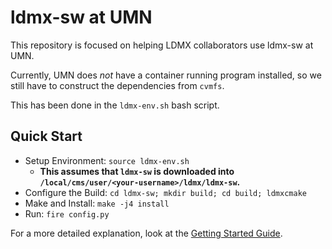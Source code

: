 # ldmx-sw at UMN

This repository is focused on helping LDMX collaborators use ldmx-sw at UMN.

Currently, UMN does *not* have a container running program installed, so we still have to construct the dependencies from `cvmfs`.

This has been done in the `ldmx-env.sh` bash script.

## Quick Start

- Setup Environment: `source ldmx-env.sh`
  - **This assumes that `ldmx-sw` is downloaded into `/local/cms/user/<your-username>/ldmx/ldmx-sw`.**
- Configure the Build: `cd ldmx-sw; mkdir build; cd build; ldmxcmake`
- Make and Install: `make -j4 install`
- Run: `fire config.py`

For a more detailed explanation, look at the [Getting Started Guide](getting_started.md).
